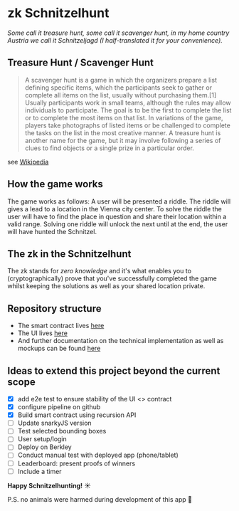# zk Schnitzelhunt

*Some call it treasure hunt, some call it scavenger hunt, in my home country Austria we call it Schnitzeljagd (I half-translated it for your convenience).*

## Treasure Hunt / Scavenger Hunt

> A scavenger hunt is a game in which the organizers prepare a list defining specific items, which the participants seek to gather or complete all items on the list, usually without purchasing them.[1] Usually participants work in small teams, although the rules may allow individuals to participate. The goal is to be the first to complete the list or to complete the most items on that list. In variations of the game, players take photographs of listed items or be challenged to complete the tasks on the list in the most creative manner. A treasure hunt is another name for the game, but it may involve following a series of clues to find objects or a single prize in a particular order. 

see [Wikipedia](https://en.wikipedia.org/wiki/Scavenger_hunt)

## How the game works

The game works as follows: A user will be presented a riddle. The riddle will gives a lead to a location in the Vienna city center. To solve the riddle the user will have to find the place in question and share their location within a valid range. Solving one riddle will unlock the next until at the end, the user will have hunted the Schnitzel.

## The zk in the Schnitzelhunt
The zk stands for *zero knowledge* and it's what enables you to (cryptographically) prove that you've successfully completed the game whilst keeping the solutions as well as your shared location private.

## Repository structure

- The smart contract lives [here](./contracts/src/Schnitzel.ts)
- The UI lives [here](./ui/pages/)
- And further documentation on the technical implementation as well as mockups can be found [here](./docs/)

## Ideas to extend this project beyond the current scope
- [x] add e2e test to ensure stability of the UI <> contract
- [x] configure pipeline on github
- [x] Build smart contract using recursion API
- [ ] Update snarkyJS version
- [ ] Test selected bounding boxes
- [ ] User setup/login
- [ ] Deploy on Berkley
- [ ] Conduct manual test with deployed app (phone/tablet)
- [ ] Leaderboard: present proofs of winners 
- [ ] Include a timer 

**Happy Schnitzelhunting!** :sunny:

P.S. no animals were harmed during development of this app 🐷